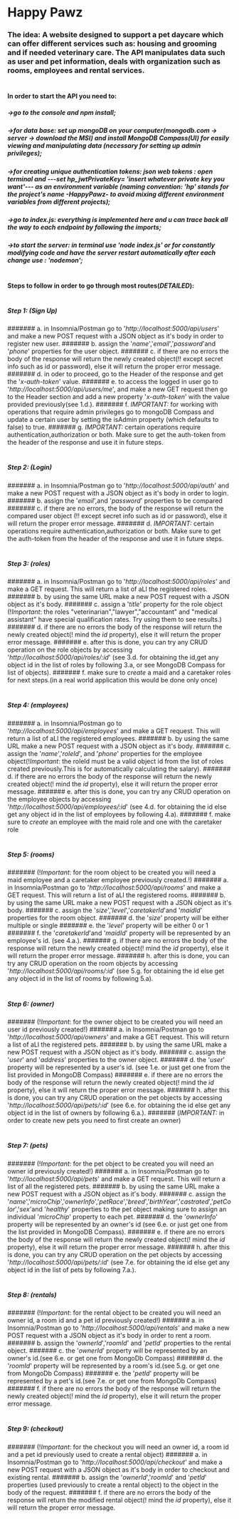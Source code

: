 # Happy Pawz

### The idea: A website designed to support a pet daycare which can offer different services such as: housing and grooming and if needed veterinary care. The API manipulates data such as user and pet information, deals with organization such as rooms, employees and rental services.
#
#### In order to start the API you need to:
##### ->go to the console and npm install;
##### ->for data base: set up mongoDB on your computer(mongodb.com -> server -> download the MSI) and install MongoDB Compass(UI) for easily viewing and manipulating data (necessary for setting up admin privileges);
##### ->for creating unique authentication tokens: json web tokens : open terminal and ---set hp_jwtPrivateKey= '*insert whatever private key you want*'--- as an environment variable (naming convention: '*hp*' stands for the project's name -HappyPawz- to avoid mixing different environment variables from different projects);
##### ->go to index.js: everything is implemented here and u can trace back all the way to each endpoint by following the imports;
##### ->to start the server: in terminal use '*node index.js*' or for constantly modifying code and have the server restart automatically after each change use : '*nodemon*';
#
#### Steps to follow in order to go through most routes(*DETAILED*):
#
##### Step 1:       (*Sign Up*)
####### a. in Insomnia/Postman go to '*http://localhost:5000/api/users*' and make a new POST request with a JSON object as it's body in order to register new user.
####### b. assign the '*name*','*email*','*password*'and '*phone*'  properties for the user object.
####### c. if there are no errors the body of the response will return the newly created object(!! except secret info such as id or password), else it will return the proper error message.
####### d. in oder to proceed, go to the Header of the response and get the '*x-auth-token*' value.
####### e. to access the logged in user go to '*http://localhost:5000/api/users/me*', and make a new GET request then go to the Header section and add a new property '*x-auth-token*' with the value provided previously(see 1.d.).
####### f. *IMPORTANT:* for working with operations that require admin privileges go to mongoDB Compass and update a certain user by setting the isAdmin property (which defaults to false) to true.
####### g. *IMPORTANT:* certain operations require authentication,authorization  or both. Make sure to get the auth-token from the header of the response and use it in future steps.
#
##### Step 2:       (*Login*)
####### a. in Insomnia/Postman go to '*http://localhost:5000/api/auth*' and make a new POST request with a JSON object as it's body in order to login.
####### b. assign the '*email*',and '*password*' properties to be compared
####### c. if there are no errors, the body of the response will return the compared user object (!! except secret info such as id or password), else it will return the proper error message.
####### d. *IMPORTANT:* certain operations require authentication,authorization  or both. Make sure to get the auth-token from the header of the response and use it in future steps.
#
##### Step 3:       (*roles*)
####### a. in Insomnia/Postman go to '*http://localhost:5000/api/roles*' and make a GET request. This will return a list of aLl the registered roles.
####### b. by using the same URL make a new POST request with a JSON object as it's body.
####### c. assign a '*title*' property for the role object (!*Important*: the roles "veterinarian","lawyer","accountant" and "medical assistant" have special qualification rates. Try using them to see results.)
####### d. if there are no errors the body of the response will return the newly created object(! mind the *id* property), else it will return the proper error message.
####### e. after this is done, you can try any CRUD operation on the role objects by accessing '*http://localhost:5000/api/roles/:id*' (see 3.d. for obtaining the id,get any object id in the list of roles by following 3.a, or see MongoDB Compass for list of objects).
####### f. make sure to *create* a maid and a caretaker roles for next steps.(in a real world application this would be done only once)
#
##### Step 4:      (*employees*)
####### a. in Insomnia/Postman go to '*http://localhost:5000/api/employees*' and make a GET request. This will return a list of aLl the registered employees.
####### b. by using the same URL make a new POST request with a JSON object as it's body.
####### c. assign the '*name*','*roleId*', and '*phone*'  properties for the employee object(!*Important*: the roleId must be a valid object id from the list of roles created previously.This is for automatically calculating the salary).
####### d. if there are no errors the body of the response will return the newly created object(! mind the *id* property), else it will return the proper error message.
####### e. after this is done, you can try any CRUD operation on the employee objects by accessing '*http://localhost:5000/api/employees/:id*' (see 4.d. for obtaining the id else get any object id in the list of employees by following 4.a).
####### f. make sure to *create* an employee with the maid role and one with the caretaker role
#
##### Step 5:       (*rooms*)
####### (!*Important*: for the room object to be created you will need a maid employee and a caretaker employee previously created.!)
####### a. in Insomnia/Postman go to '*http://localhost:5000/api/rooms*' and make a GET request. This will return a list of aLl the registered rooms.
####### b. by using the same URL make a new POST request with a JSON object as it's body.
####### c. assign the '*size*','*level*','*caretakerId*'and '*maidId*'  properties for the room object.
####### d. the '*size*' property will be either multiple or single
####### e. the '*level*' property will be either 0 or 1
####### f. the '*caretakerId*'and '*maidId*'  property will be represented by an employee's id. (see 4.a.).
####### g. if there are no errors the body of the response will return the newly created object(! mind the *id* property), else it will return the proper error message.
####### h. after this is done, you can try any CRUD operation on the room objects by accessing '*http://localhost:5000/api/rooms/:id*' (see 5.g. for obtaining the id else get any object id in the list of rooms by following 5.a).
#
##### Step 6:       (*owner*)
####### (!*Important*: for the owner object to be created you will need an user id previously created!)
####### a. in Insomnia/Postman go to '*http://localhost:5000/api/owners*' and make a GET request. This will return a list of aLl the registered pets.
####### b. by using the same URL make a new POST request with a JSON object as it's body.
####### c. assign the '*user*' and '*address*' properties to the owner object.
####### d. the '*user*'  property will be represented by a user's id. (see 1.e. or just get one from the list provided in MongoDB Compass)
####### e. if there are no errors the body of the response will return the newly created object(! mind the *id* property), else it will return the proper error message.
####### h. after this is done, you can try any CRUD operation on the pet objects by accessing '*http://localhost:5000/api/pets/:id*' (see 6.e. for obtaining the id else get any object id in the list of owners by following 6.a.).
####### (*IMPORTANT:* in order to create new pets you need to first create an owner)
#
##### Step 7:       (*pets*)
####### (!*Important*: for the pet object to be created you will need an owner id previously created!)
####### a. in Insomnia/Postman go to '*http://localhost:5000/api/pets*' and make a GET request. This will return a list of all the registered pets.
####### b. by using the same URL make a new POST request with a JSON object as it's body.
####### c. assign the '*name*','*microChip*','*ownerInfo*','*petRace*','*breed*','*birthYear*','*castrated*','*petColor*','*sex*'and '*healthy*' properties to the pet object making sure to assign an individual '*microChip*' property to each pet.
####### d. the '*ownerInfo*'  property will be represented by an owner's id (see 6.e. or just get one from the list provided in MongoDB Compass).
####### e. if there are no errors the body of the response will return the newly created object(! mind the *id* property), else it will return the proper error message.
####### h. after this is done, you can try any CRUD operation on the pet objects by accessing '*http://localhost:5000/api/pets/:id*' (see 7.e. for obtaining the id else get any object id in the list of pets by following 7.a.).
#
##### Step 8:       (*rentals*)
####### (!*Important*: for the rental object to be created you will need an owner id, a room id and a pet id previously created!)
####### a. in Insomnia/Postman go to '*http://localhost:5000/api/rentals*' and make a new POST request with a JSON object as it's body in order to rent a room.
####### b. assign the '*ownerId*','*roomId*' and '*petId*' properties to the rental object.
####### c. the '*ownerId*' property will be represented by an owner's id.(see 6.e. or get one from MongoDb Compass)
####### d. the '*roomId*' property will be represented by a room's id.(see 5.g. or get one from MongoDb Compass)
####### e. the '*petId*' property will be represented by a pet's id.(see 7.e. or get one from MongoDb Compass)
####### f. if there are no errors the body of the response will return the newly created object(! mind the *id* property), else it will return the proper error message.
#
##### Step 9:       (*checkout*)
####### (!*Important*: for the checkout you will need an owner id, a room id and a pet id previously used to create a rental object)
####### a. in Insomnia/Postman go to '*http://localhost:5000/api/checkout*' and make a new POST request with a JSON object as it's body in order to checkout and existing rental.
####### b. assign the '*ownerId*','*roomId*' and '*petId*' properties (used previously to create a rental object) to the object in the body of the request.
####### f. if there are no errors the body of the response will return the modified rental object(! mind the *id* property), else it will return the proper error message.

